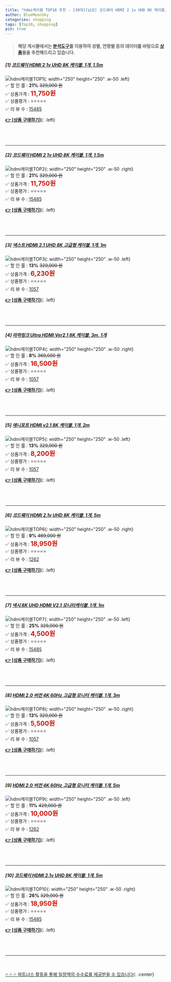 ```yaml
---
title: "hdmi케이블 TOP10 추천 - [30대][남성] 코드웨이 HDMI 2 1v UHD 8K 케이블, 1개, 1.5m"
author: BlueMoonSky
categories: shopping
tags: [Top10, shopping]
pin: true
---
```


> #### 해당 게시물에서는 [**분석도구**](https://itemscout.io/)를 이용하여 **성별**, **연령별** 등의 데이터를 바탕으로 [**상품**](https://link.coupang.com/a/baae76)들을 추천해드리고 있습니다.

##### [1] [코드웨이 HDMI 2 1v UHD 8K 케이블, 1개, 1.5m](https://link.coupang.com/re/AFFSDP?lptag=AF5964186&subid=bluemoonsky6999&pageKey=5268128572&traceid=V0-153&itemId=7525738266&vendorItemId=74812944133)
![hdmi케이블TOP1](https://thumbnail9.coupangcdn.com/thumbnails/remote/230x230ex/image/retail/images/729764497502452-a40d7d05-ac70-4b10-83d3-ec0f7b98bcd3.jpg){: width="250" height="250" .w-50 .left}
<br>
✅ 할 인 률 : **21%** ~~<del class="base-price"> 329,000  </del>원~~<br>
✅ 상품가격 : <span style="font-size: 20px; color:#cb1400"> **11,750원** </span><br>
✅ 상품평가 : ⭐⭐⭐⭐⭐<br>
✅ 리 뷰 수 : [15485](https://link.coupang.com/re/AFFSDP?lptag=AF5964186&subid=bluemoonsky6999&pageKey=5268128572&traceid=V0-153&itemId=7525738266&vendorItemId=74812944133)<br>

[**👉  [상품 구매하기]**](https://link.coupang.com/re/AFFSDP?lptag=AF5964186&subid=bluemoonsky6999&pageKey=5268128572&traceid=V0-153&itemId=7525738266&vendorItemId=74812944133){: .left}
<br>
<br>
<br>
<br>

***

##### [2] [코드웨이 HDMI 2 1v UHD 8K 케이블, 1개, 1.5m](https://link.coupang.com/re/AFFSDP?lptag=AF5964186&subid=bluemoonsky6999&pageKey=5268128572&traceid=V0-153&itemId=7525738266&vendorItemId=74812944133)
![hdmi케이블TOP2](https://thumbnail9.coupangcdn.com/thumbnails/remote/230x230ex/image/retail/images/729764497502452-a40d7d05-ac70-4b10-83d3-ec0f7b98bcd3.jpg){: width="250" height="250" .w-50 .right}
<br>
✅ 할 인 률 : **21%** ~~<del class="base-price"> 329,000  </del>원~~<br>
✅ 상품가격 : <span style="font-size: 20px; color:#cb1400"> **11,750원** </span><br>
✅ 상품평가 : ⭐⭐⭐⭐⭐<br>
✅ 리 뷰 수 : [15485](https://link.coupang.com/re/AFFSDP?lptag=AF5964186&subid=bluemoonsky6999&pageKey=5268128572&traceid=V0-153&itemId=7525738266&vendorItemId=74812944133)<br>

[**👉  [상품 구매하기]**](https://link.coupang.com/re/AFFSDP?lptag=AF5964186&subid=bluemoonsky6999&pageKey=5268128572&traceid=V0-153&itemId=7525738266&vendorItemId=74812944133){: .left}
<br>
<br>
<br>
<br>

***

##### [3] [넥스트 HDMI 2.1 UHD 8K 고급형 케이블, 1개, 1m](https://link.coupang.com/re/AFFSDP?lptag=AF5964186&subid=bluemoonsky6999&pageKey=1275068649&traceid=V0-153&itemId=2280980290&vendorItemId=70278102618)
![hdmi케이블TOP3](https://thumbnail8.coupangcdn.com/thumbnails/remote/230x230ex/image/retail/images/2020/02/18/17/4/e0fc51b0-e363-4912-bdb0-be2fcda24780.jpg){: width="250" height="250" .w-50 .left}
<br>
✅ 할 인 률 : **13%** ~~<del class="base-price"> 329,000  </del>원~~<br>
✅ 상품가격 : <span style="font-size: 20px; color:#cb1400"> **6,230원** </span><br>
✅ 상품평가 : ⭐⭐⭐⭐⭐<br>
✅ 리 뷰 수 : [1057](https://link.coupang.com/re/AFFSDP?lptag=AF5964186&subid=bluemoonsky6999&pageKey=1275068649&traceid=V0-153&itemId=2280980290&vendorItemId=70278102618)<br>

[**👉  [상품 구매하기]**](https://link.coupang.com/re/AFFSDP?lptag=AF5964186&subid=bluemoonsky6999&pageKey=1275068649&traceid=V0-153&itemId=2280980290&vendorItemId=70278102618){: .left}
<br>
<br>
<br>
<br>

***

##### [4] [마하링크 Ultra HDMI Ver2.1 8K 케이블, 3m, 1개](https://link.coupang.com/re/AFFSDP?lptag=AF5964186&subid=bluemoonsky6999&pageKey=185440589&traceid=V0-153&itemId=530026690&vendorItemId=4379922833)
![hdmi케이블TOP4](https://thumbnail10.coupangcdn.com/thumbnails/remote/230x230ex/image/retail/images/3667803631406052-ec199dd3-de62-4a3e-8857-0f0c0fc5e3c4.jpg){: width="250" height="250" .w-50 .right}
<br>
✅ 할 인 률 : **8%** ~~<del class="base-price"> 369,000  </del>원~~<br>
✅ 상품가격 : <span style="font-size: 20px; color:#cb1400"> **16,500원** </span><br>
✅ 상품평가 : ⭐⭐⭐⭐⭐<br>
✅ 리 뷰 수 : [1057](https://link.coupang.com/re/AFFSDP?lptag=AF5964186&subid=bluemoonsky6999&pageKey=185440589&traceid=V0-153&itemId=530026690&vendorItemId=4379922833)<br>

[**👉  [상품 구매하기]**](https://link.coupang.com/re/AFFSDP?lptag=AF5964186&subid=bluemoonsky6999&pageKey=185440589&traceid=V0-153&itemId=530026690&vendorItemId=4379922833){: .left}
<br>
<br>
<br>
<br>

***

##### [5] [애니포트 HDMI v2.1 8K 케이블, 1개, 2m](https://link.coupang.com/re/AFFSDP?lptag=AF5964186&subid=bluemoonsky6999&pageKey=6208783792&traceid=V0-153&itemId=12364777792&vendorItemId=79634613416)
![hdmi케이블TOP5](https://thumbnail10.coupangcdn.com/thumbnails/remote/230x230ex/image/retail/images/8996945689681591-9957abca-e018-4740-9c2b-14969d06a83b.png){: width="250" height="250" .w-50 .left}
<br>
✅ 할 인 률 : **13%** ~~<del class="base-price"> 329,000  </del>원~~<br>
✅ 상품가격 : <span style="font-size: 20px; color:#cb1400"> **8,200원** </span><br>
✅ 상품평가 : ⭐⭐⭐⭐⭐<br>
✅ 리 뷰 수 : [1057](https://link.coupang.com/re/AFFSDP?lptag=AF5964186&subid=bluemoonsky6999&pageKey=6208783792&traceid=V0-153&itemId=12364777792&vendorItemId=79634613416)<br>

[**👉  [상품 구매하기]**](https://link.coupang.com/re/AFFSDP?lptag=AF5964186&subid=bluemoonsky6999&pageKey=6208783792&traceid=V0-153&itemId=12364777792&vendorItemId=79634613416){: .left}
<br>
<br>
<br>
<br>

***

##### [6] [코드웨이 HDMI 2.1v UHD 8K 케이블, 1개, 5m](https://link.coupang.com/re/AFFSDP?lptag=AF5964186&subid=bluemoonsky6999&pageKey=5268128572&traceid=V0-153&itemId=7501036218&vendorItemId=74791792031)
![hdmi케이블TOP6](https://thumbnail10.coupangcdn.com/thumbnails/remote/230x230ex/image/retail/images/1687040118182286-bdb6d0d1-68cc-4500-8c14-efd8f223d65d.jpg){: width="250" height="250" .w-50 .right}
<br>
✅ 할 인 률 : **9%** ~~<del class="base-price"> 469,000  </del>원~~<br>
✅ 상품가격 : <span style="font-size: 20px; color:#cb1400"> **18,950원** </span><br>
✅ 상품평가 : ⭐⭐⭐⭐⭐<br>
✅ 리 뷰 수 : [1262](https://link.coupang.com/re/AFFSDP?lptag=AF5964186&subid=bluemoonsky6999&pageKey=5268128572&traceid=V0-153&itemId=7501036218&vendorItemId=74791792031)<br>

[**👉  [상품 구매하기]**](https://link.coupang.com/re/AFFSDP?lptag=AF5964186&subid=bluemoonsky6999&pageKey=5268128572&traceid=V0-153&itemId=7501036218&vendorItemId=74791792031){: .left}
<br>
<br>
<br>
<br>

***

##### [7] [넥시 8K UHD HDMI V2.1 모니터케이블, 1개, 1m](https://link.coupang.com/re/AFFSDP?lptag=AF5964186&subid=bluemoonsky6999&pageKey=1768219844&traceid=V0-153&itemId=3010860557&vendorItemId=70999059451)
![hdmi케이블TOP7](https://thumbnail9.coupangcdn.com/thumbnails/remote/230x230ex/image/retail/images/2020/07/01/10/0/43f41669-e981-4724-b79d-2cd824fa359d.jpg){: width="250" height="250" .w-50 .left}
<br>
✅ 할 인 률 : **25%** ~~<del class="base-price"> 329,000  </del>원~~<br>
✅ 상품가격 : <span style="font-size: 20px; color:#cb1400"> **4,500원** </span><br>
✅ 상품평가 : ⭐⭐⭐⭐⭐<br>
✅ 리 뷰 수 : [15485](https://link.coupang.com/re/AFFSDP?lptag=AF5964186&subid=bluemoonsky6999&pageKey=1768219844&traceid=V0-153&itemId=3010860557&vendorItemId=70999059451)<br>

[**👉  [상품 구매하기]**](https://link.coupang.com/re/AFFSDP?lptag=AF5964186&subid=bluemoonsky6999&pageKey=1768219844&traceid=V0-153&itemId=3010860557&vendorItemId=70999059451){: .left}
<br>
<br>
<br>
<br>

***

##### [8] [HDMI 2.0 버전 4K 60Hz 고급형 모니터 케이블, 1개, 3m](https://link.coupang.com/re/AFFSDP?lptag=AF5964186&subid=bluemoonsky6999&pageKey=5422048685&traceid=V0-153&itemId=8191616405&vendorItemId=75479742908)
![hdmi케이블TOP8](https://thumbnail9.coupangcdn.com/thumbnails/remote/230x230ex/image/retail/images/2768306277651562-788c94de-ed2f-4165-8417-57a15fa41380.jpg){: width="250" height="250" .w-50 .right}
<br>
✅ 할 인 률 : **13%** ~~<del class="base-price"> 329,000  </del>원~~<br>
✅ 상품가격 : <span style="font-size: 20px; color:#cb1400"> **5,500원** </span><br>
✅ 상품평가 : ⭐⭐⭐⭐⭐<br>
✅ 리 뷰 수 : [1057](https://link.coupang.com/re/AFFSDP?lptag=AF5964186&subid=bluemoonsky6999&pageKey=5422048685&traceid=V0-153&itemId=8191616405&vendorItemId=75479742908)<br>

[**👉  [상품 구매하기]**](https://link.coupang.com/re/AFFSDP?lptag=AF5964186&subid=bluemoonsky6999&pageKey=5422048685&traceid=V0-153&itemId=8191616405&vendorItemId=75479742908){: .left}
<br>
<br>
<br>
<br>

***

##### [9] [HDMI 2.0 버전 4K 60Hz 고급형 모니터 케이블, 1개, 5m](https://link.coupang.com/re/AFFSDP?lptag=AF5964186&subid=bluemoonsky6999&pageKey=5422048685&traceid=V0-153&itemId=8191616402&vendorItemId=75479742893)
![hdmi케이블TOP9](https://thumbnail7.coupangcdn.com/thumbnails/remote/230x230ex/image/retail/images/4282862013972235-2f4aeaae-8196-47e8-b7d2-cfa07b08624e.jpg){: width="250" height="250" .w-50 .left}
<br>
✅ 할 인 률 : **11%** ~~<del class="base-price"> 429,000  </del>원~~<br>
✅ 상품가격 : <span style="font-size: 20px; color:#cb1400"> **10,000원** </span><br>
✅ 상품평가 : ⭐⭐⭐⭐⭐<br>
✅ 리 뷰 수 : [1262](https://link.coupang.com/re/AFFSDP?lptag=AF5964186&subid=bluemoonsky6999&pageKey=5422048685&traceid=V0-153&itemId=8191616402&vendorItemId=75479742893)<br>

[**👉  [상품 구매하기]**](https://link.coupang.com/re/AFFSDP?lptag=AF5964186&subid=bluemoonsky6999&pageKey=5422048685&traceid=V0-153&itemId=8191616402&vendorItemId=75479742893){: .left}
<br>
<br>
<br>
<br>

***

##### [10] [코드웨이 HDMI 2.1v UHD 8K 케이블, 1개, 5m](https://link.coupang.com/re/AFFSDP?lptag=AF5964186&subid=bluemoonsky6999&pageKey=5268128572&traceid=V0-153&itemId=7501036218&vendorItemId=74791792031)
![hdmi케이블TOP10](https://thumbnail10.coupangcdn.com/thumbnails/remote/230x230ex/image/retail/images/1687040118182286-bdb6d0d1-68cc-4500-8c14-efd8f223d65d.jpg){: width="250" height="250" .w-50 .right}
<br>
✅ 할 인 률 : **26%** ~~<del class="base-price"> 329,000  </del>원~~<br>
✅ 상품가격 : <span style="font-size: 20px; color:#cb1400"> **18,950원** </span><br>
✅ 상품평가 : ⭐⭐⭐⭐⭐<br>
✅ 리 뷰 수 : [15485](https://link.coupang.com/re/AFFSDP?lptag=AF5964186&subid=bluemoonsky6999&pageKey=5268128572&traceid=V0-153&itemId=7501036218&vendorItemId=74791792031)<br>

[**👉  [상품 구매하기]**](https://link.coupang.com/re/AFFSDP?lptag=AF5964186&subid=bluemoonsky6999&pageKey=5268128572&traceid=V0-153&itemId=7501036218&vendorItemId=74791792031){: .left}
<br>
<br>
<br>
<br>

***
<br><br>[💦 💦 💦 파트너스 활동을 통해 일정액의 수수료를 제공받을 수 있습니다](https://link.coupang.com/a/baae76){: .center}